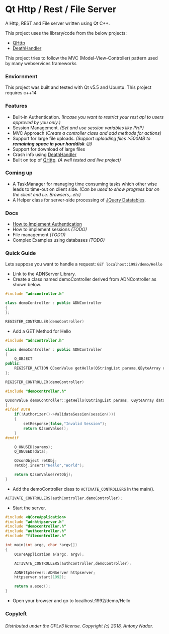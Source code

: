# Qt Http / Rest / File Server

A Http, REST and File server written using Qt C++. 

This project uses the library/code from the below projects:

- [QHttp](https://github.com/azadkuh/qhttp)
- [DeathHandler](https://github.com/vmarkovtsev/DeathHandler)

This project tries to follow the MVC (Model-View-Controller) pattern used by many webservices frameworks

### Enviornment

This project was built and tested with Qt v5.5 and Ubuntu. This project requires c++14

### Features
- Built-in Authentication.  *(Incase you want to restrict your rest api to users approved by you only.)*
- Session Management. *(Set and use session variables like PHP)*
- MVC Approach *(Create a controller class and add methods for actions)*
- Support for large file uploads. *(Support uploading files >500MB to **remaining space in your harddisk** :wink:)*
- Support for download of large files
- Crash info using [DeathHandler](https://github.com/vmarkovtsev/DeathHandler)
- Built on top of [QHttp](https://github.com/azadkuh/qhttp). *(A well tested and live project)*

### Coming up
- A TaskManager for managing time consuming tasks which other wise leads to time-out on client side. *(Can be used to show progress bar on the client end i.e. Browsers,..etc)*
- A Helper class for server-side processing of [JQuery Datatables](https://datatables.net/).

### Docs
- [How to Implement Authentication](docs/authentication.md)
- How to implement sessions *(TODO)*
- File management *(TODO)*
- Complex Examples using databases *(TODO)*

### Quick Guide
Lets suppose you want to handle a request: `GET localhost:1992/demo/Hello`
- Link to the ADNServer Library.
- Create a class named demoController derived from ADNController as shown below.
```C++
#include "adncontroller.h"

class demoController : public ADNController
{
};

REGISTER_CONTROLLER(demoController)
```
- Add a GET Method for Hello
```C++
#include "adncontroller.h"

class demoController : public ADNController
{
    Q_OBJECT
public:
    REGISTER_ACTION QJsonValue getHello(QStringList params,QByteArray data);
};

REGISTER_CONTROLLER(demoController)
```
```C++
#include "democontroller.h"

QJsonValue demoController::getHello(QStringList params, QByteArray data)
{
#ifdef AUTH
    if(!Authorizer()->ValidateSession(session()))
    {
        setResponse(false,"Invalid Session");
        return QJsonValue();
    }
#endif

    Q_UNUSED(params);
    Q_UNUSED(data);

    QJsonObject retObj;
    retObj.insert("Hello","World");

    return QJsonValue(retObj);
}
```
- Add the demoController class to `ACTIVATE_CONTROLLERS` in the main().
```C++
ACTIVATE_CONTROLLERS(authController,demoController);
```
- Start the server.
```C++
#include <QCoreApplication>
#include "adnhttpserver.h"
#include "democontroller.h"
#include "authcontroller.h"
#include "filecontroller.h"

int main(int argc, char *argv[])
{
    QCoreApplication a(argc, argv);

    ACTIVATE_CONTROLLERS(authController,demoController);

    ADNHttpServer::ADNServer httpserver;
    httpserver.start(1992);

    return a.exec();
}
```
- Open your browser and go to localhost:1992/demo/Hello
### Copyleft
###### Distributed under the GPLv3 license. Copyright (c) 2018, Antony Nadar.
